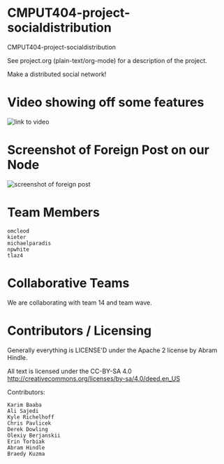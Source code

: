 CMPUT404-project-socialdistribution
===================================

CMPUT404-project-socialdistribution

See project.org (plain-text/org-mode) for a description of the project.

Make a distributed social network!

Video showing off some features
========================

![link to video](https://youtu.be/Iz7sj9hHhZo)

Screenshot of Foreign Post on our Node
========================
![screenshot of foreign post](https://raw.githubusercontent.com/dispersal/CMPUT404-project-socialdistribution/master/foreignPostscreenshot.png)

Team Members
========================

    omcleod
    kieter
    michaelparadis
    npwhite
    tlaz4


Collaborative Teams
========================

We are collaborating with team 14 and team wave.


Contributors / Licensing
========================

Generally everything is LICENSE'D under the Apache 2 license by Abram Hindle.

All text is licensed under the CC-BY-SA 4.0 http://creativecommons.org/licenses/by-sa/4.0/deed.en_US

Contributors:

    Karim Baaba
    Ali Sajedi
    Kyle Richelhoff
    Chris Pavlicek
    Derek Dowling
    Olexiy Berjanskii
    Erin Torbiak
    Abram Hindle
    Braedy Kuzma
